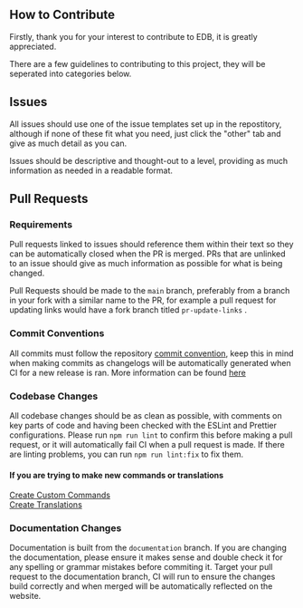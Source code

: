 ## How to Contribute

Firstly, thank you for your interest to contribute to EDB, it is greatly appreciated.

There are a few guidelines to contributing to this project, they will be seperated into categories below.

## Issues

All issues should use one of the issue templates set up in the repostitory, although if none of these fit what you need, just click the "other" tab and give as much detail as you can.

Issues should be descriptive and thought-out to a level, providing as much information as needed in a readable format.

## Pull Requests

### Requirements

Pull requests linked to issues should reference them within their text so they can be automatically closed when the PR is merged. PRs that are unlinked to an issue should give as much information as possible for what is being changed.

Pull Requests should be made to the `main` branch, preferably from a branch in your fork with a similar name to the PR, for example a pull request for updating links would have a fork branch titled `pr-update-links` .

### Commit Conventions

All commits must follow the repository [commit convention](./COMMIT_CONVENTION.md), keep this in mind when making commits as changelogs will be automatically generated when CI for a new release is ran. More information can be found [here](./VERSIONING.MD)

### Codebase Changes

All codebase changes should be as clean as possible, with comments on key parts of code and having been checked with the ESLint and Prettier configurations. Please run `npm run lint` to confirm this before making a pull request, or it will automatically fail CI when a pull request is made. If there are linting problems, you can run `npm run lint:fix` to fix them.

#### If you are trying to make new commands or translations

[Create Custom Commands](https://edb.foxgirls.cc/docs/contributing/creating-commands)   
[Create Translations](https://edb.foxgirls.cc/docs/contributing/creating-translations)

### Documentation Changes

Documentation is built from the `documentation` branch. If you are changing the documentation, please ensure it makes sense and double check it for any spelling or grammar mistakes before commiting it. Target your pull request to the documentation branch, CI will run to ensure the changes build correctly and when merged will be automatically reflected on the website. 